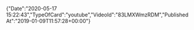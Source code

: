 ﻿{"Date":"2020-05-17 15:22:43","TypeOfCard":"youtube","VideoId":"83LMXWmzRDM","PublishedAt":"2019-01-09T11:57:28+00:00"}